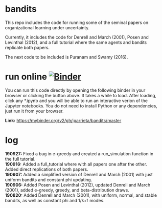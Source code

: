 # bandits
This repo includes the code for running some of the seminal papers on organizational learning under uncertainty.    

Currently, it includes the code for Denrell and March (2001), Posen and Levinthal (2012), and a full tutorial where the same agents and bandits replicate both papers.

The next code to be included is Puranam and Swamy (2016).  

# run online [![Binder](https://mybinder.org/badge_logo.svg)](https://mybinder.org/v2/gh/jparrieta/bandits/master)
You can run this code directly by opening the following binder in your browser or clicking the button above.
It takes a while to load. After loading, click any \*.ipynb  and you will be able to run an interactive verion of the Jupyter notebooks. You do not need to install Python or any dependencies, just run it from your browser.

**Link:** https://mybinder.org/v2/gh/jparrieta/bandits/master

# log  

**190927:** Fixed a bug in e-greedy and created a run_simulation function in the full tutorial.  
**190916:** Added a full_tutorial where with all papers one after the other. Added direct replications of both papers.  
**190907:** Added a simplified version of Denrell and March (2001) with just uniform bandits and constant phi updating.    
**190906:** Added Posen and Levinthal (2012), updated Denrell and March (2001), added e-greedy, greedy, and beta-distribution draws.    
**190820:** Added Denrell and March (2001), with uniform, normal, and stable bandits, as well as constant phi and 1/k+1 modes.  

